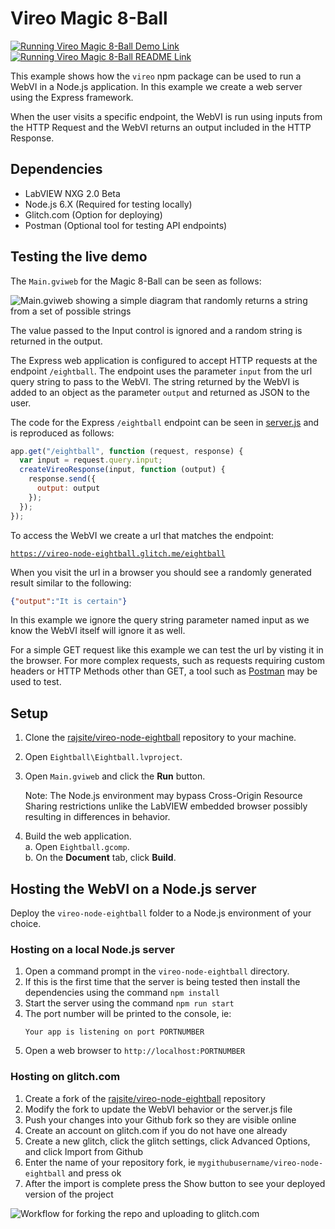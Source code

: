 # Vireo Magic 8-Ball
[![Running Vireo Magic 8-Ball Demo Link](https://img.shields.io/badge/Details-Demo_Link-green.svg)](https://vireo-node-eightball.glitch.me/eightball)
[![Running Vireo Magic 8-Ball README Link](https://img.shields.io/badge/Details-README_Link-orange.svg)](https://github.com/rajsite/vireo-node-eightball#vireo-magic-8-ball)

This example shows how the `vireo` npm package can be used to run a WebVI in a Node.js application. In this example we create a web server using the Express framework.

When the user visits a specific endpoint, the WebVI is run using inputs from the HTTP Request and the WebVI returns an output included in the HTTP Response.

## Dependencies
- LabVIEW NXG 2.0 Beta
- Node.js 6.X (Required for testing locally)
- Glitch.com (Option for deploying)
- Postman (Optional tool for testing API endpoints)

## Testing the live demo
The `Main.gviweb` for the Magic 8-Ball can be seen as follows:

![Main.gviweb showing a simple diagram that randomly returns a string from a set of possible strings](https://cdn.glitch.com/cfea0d4a-79ae-41a6-85f6-bba822e5a247%2Feightball_screenshot.png?1495405756951)

The value passed to the Input control is ignored and a random string is returned in the output.

The Express web application is configured to accept HTTP requests at the endpoint `/eightball`. The endpoint uses the parameter `input` from the url query string to pass to the WebVI. The string returned by the WebVI is added to an object as the parameter `output` and returned as JSON to the user.

The code for the Express `/eightball` endpoint can be seen in [server.js](https://github.com/rajsite/vireo-node-eightball/blob/0ed93bc88d761ddf251b9c9155e48a90fa5d4624/server.js#L77) and is reproduced as follows:

```javascript
app.get("/eightball", function (request, response) {
  var input = request.query.input;
  createVireoResponse(input, function (output) {
    response.send({
      output: output
    });
  });
});
```

To access the WebVI we create a url that matches the endpoint:

[`https://vireo-node-eightball.glitch.me/eightball`](https://vireo-node-eightball.glitch.me/eightball)

When you visit the url in a browser you should see a randomly generated result similar to the following:

```json
{"output":"It is certain"}
```

In this example we ignore the query string parameter named input as we know the WebVI itself will ignore it as well.

For a simple GET request like this example we can test the url by visting it in the browser. For more complex requests, such as requests requiring custom headers or HTTP Methods other than GET, a tool such as [Postman](https://www.getpostman.com/) may be used to test.

## Setup
1. Clone the [rajsite/vireo-node-eightball](https://github.com/rajsite/vireo-node-eightball) repository to your machine.
2. Open `Eightball\Eightball.lvproject`.
3. Open `Main.gviweb` and click the **Run** button.
    
    Note: The Node.js environment may bypass Cross-Origin Resource Sharing restrictions unlike the LabVIEW embedded browser possibly resulting in differences in behavior.
4. Build the web application.  
  a. Open `Eightball.gcomp`.  
  b. On the **Document** tab, click **Build**.

## Hosting the WebVI on a Node.js server
Deploy the `vireo-node-eightball` folder to a Node.js environment of your choice.

### Hosting on a local Node.js server
1. Open a command prompt in the `vireo-node-eightball` directory.
2. If this is the first time that the server is being tested then install the dependencies using the command `npm install`
3. Start the server using the command `npm run start`
4. The port number will be printed to the console, ie:
    ```
    Your app is listening on port PORTNUMBER
    ```
5. Open a web browser to `http://localhost:PORTNUMBER`

### Hosting on glitch.com
1. Create a fork of the [rajsite/vireo-node-eightball](https://github.com/rajsite/vireo-node-eightball) repository
2. Modify the fork to update the WebVI behavior or the server.js file
3. Push your changes into your Github fork so they are visible online
4. Create an account on glitch.com if you do not have one already
5. Create a new glitch, click the glitch settings, click Advanced Options, and click Import from Github
6. Enter the name of your repository fork, ie `mygithubusername/vireo-node-eightball` and press ok
7. After the import is complete press the Show button to see your deployed version of the project

![Workflow for forking the repo and uploading to glitch.com](https://cdn.glitch.com/cfea0d4a-79ae-41a6-85f6-bba822e5a247%2FPublishToGlitch.gif?1495423790844)
